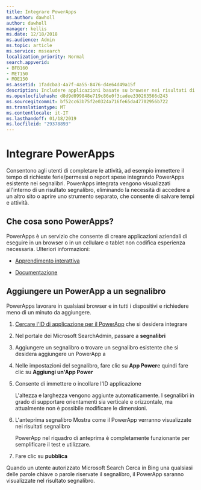 ```yaml
---
title: Integrare PowerApps
ms.author: dawholl
author: dawholl
manager: kellis
ms.date: 12/18/2018
ms.audience: Admin
ms.topic: article
ms.service: mssearch
localization_priority: Normal
search.appverid:
- BFB160
- MET150
- MOE150
ms.assetid: 1fadcba3-4a7f-4a55-8476-d4e64d49a15f
description: Includere applicazioni basate su browser nei risultati di segnalibri per Microsoft Search
ms.openlocfilehash: d8d9d099848e719c86e0f3cadee330263566d243
ms.sourcegitcommit: bf52cc63b75f2e0324a716fe65da47702956b722
ms.translationtype: MT
ms.contentlocale: it-IT
ms.lasthandoff: 01/18/2019
ms.locfileid: "29378893"
---
```

# <a name="integrate-powerapps"></a>Integrare PowerApps

Consentono agli utenti di completare le attività, ad esempio immettere il tempo di richieste ferie/permessi o report spese integrando PowerApps esistente nei segnalibri. PowerApps integrata vengono visualizzati all'interno di un risultato segnalibro, eliminando la necessità di accedere a un altro sito o aprire uno strumento separato, che consente di salvare tempi e attività.
  
## <a name="what-are-powerapps"></a>Che cosa sono PowerApps?

PowerApps è un servizio che consente di creare applicazioni aziendali di eseguire in un browser o in un cellulare o tablet non codifica esperienza necessaria. Ulteriori informazioni:
  
- [Apprendimento interattiva](https://docs.microsoft.com/en-us/learn/browse/?products=powerapps)
    
- [Documentazione](https://docs.microsoft.com/en-us/powerapps/)
    
## <a name="add-a-powerapp-to-a-bookmark"></a>Aggiungere un PowerApp a un segnalibro

PowerApps lavorare in qualsiasi browser e in tutti i dispositivi e richiedere meno di un minuto da aggiungere.
  
1. [Cercare l'ID di applicazione per il PowerApp](https://docs.microsoft.com/en-us/powerapps/maker/canvas-apps/get-sessionid#get-an-app-id) che si desidera integrare 
    
2. Nel portale dei Microsoft SearchAdmin, passare a **segnalibri**
    
3. Aggiungere un segnalibro o trovare un segnalibro esistente che si desidera aggiungere un PowerApp a
    
4. Nelle impostazioni del segnalibro, fare clic su **App Power**e quindi fare clic su **Aggiungi un'App Power**
    
5. Consente di immettere o incollare l'ID applicazione
    
    L'altezza e larghezza vengono aggiunte automaticamente. I segnalibri in grado di supportare orientamenti sia verticale e orizzontale, ma attualmente non è possibile modificare le dimensioni.
    
6. L'anteprima segnalibro Mostra come il PowerApp verranno visualizzate nei risultati segnalibro
    
    PowerApp nel riquadro di anteprima è completamente funzionante per semplificare il test e utilizzare.
    
7. Fare clic su **pubblica**
    
Quando un utente autorizzato Microsoft Search Cerca in Bing una qualsiasi delle parole chiave o parole riservate il segnalibro, il PowerApp saranno visualizzate nel risultato segnalibro.

  

